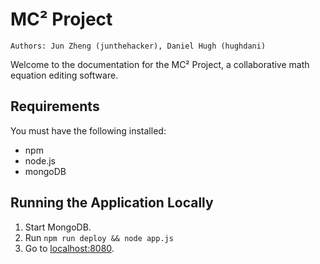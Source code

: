 # MC² Project

```
Authors: Jun Zheng (junthehacker), Daniel Hugh (hughdani)
```
Welcome to the documentation for the MC² Project, a collaborative math equation editing software.

## Requirements

You must have the following installed:

* npm
* node.js
* mongoDB

## Running the Application Locally

1. Start MongoDB.
2. Run `npm run deploy && node app.js`
3. Go to [localhost:8080](localhost:8080).